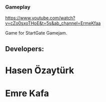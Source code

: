 ### **Gameplay**

https://www.youtube.com/watch?v=cZo0sxoTHoE&t=5s&ab_channel=ErmeKfaa

Game for StartGate Gamejam.

## **Developers:**
# Hasen Özaytürk
# Emre Kafa


